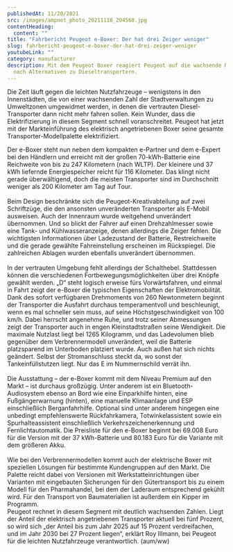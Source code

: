 ```yaml
---
publishedAt: 11/20/2021
src: /images/ampnet_photo_20211118_204568.jpg
contentHeading:
  content: ""
title: "Fahrbericht Peugeot e-Boxer: Der hat drei Zeiger weniger"
slug: fahrbericht-peugeot-e-boxer-der-hat-drei-zeiger-weniger
youtubeLink: ""
category: manufacturer
description: Mit dem Peugeot Boxer reagiert Peugeot auf die wachsende Nachfrage
  nach Alternativen zu Dieseltransportern.
---
```


[](https://www.e-medienportal.net/artikel/detail/57973#ampnet-carousel)Die Zeit läuft gegen die leichten Nutzfahrzeuge – wenigstens in den Innenstädten, die von einer wachsenden Zahl der Stadtverwaltungen zu Umweltzonen umgewidmet werden, in denen die vertrauten Diesel-Transporter dann nicht mehr fahren sollen. Kein Wunder, dass die Elektrifizierung in diesem Segment schnell voranschreitet. Peugeot hat jetzt mit der Markteinführung des elektrisch angetriebenen Boxer seine gesamte Transporter-Modellpalette elektrifiziert.

Der e-Boxer steht nun neben dem kompakten e-Partner und dem e-Expert bei den Händlern und erreicht mit der großen 70-kWh-Batterie eine Reichweite von bis zu 247 Kilometern (nach WLTP). Der kleinere und 37 kWh liefernde Energiespeicher reicht für 116 Kilometer. Das klingt nicht gerade überwältigend, doch die meisten Transporter sind im Durchschnitt weniger als 200 Kilometer am Tag auf Tour.\
\
Beim Design beschränkte sich die Peugeot-Kreativabteilung auf zwei Schriftzüge, die den ansonsten unveränderten Transporter als E-Mobil ausweisen. Auch der Innenraum wurde weitgehend unverändert übernommen. Und so blickt der Fahrer auf einen Drehzahlmesser sowie eine Tank- und Kühlwasseranzeige, denen allerdings die Zeiger fehlen. Die wichtigsten Informationen über Ladezustand der Batterie, Restreichweite und die gerade gewählte Fahreinstellung erscheinen im Rückspiegel. Die zahlreichen Ablagen wurden ebenfalls unverändert übernommen.\
\
In der vertrauten Umgebung fehlt allerdings der Schalthebel. Stattdessen können die verschiedenen Fortbewegungsmöglichkeiten über drei Knöpfe gewählt werden. „D“ steht logisch erweise fürs Vorwärtsfahren, und einmal in Fahrt zeigt der e-Boxer die typischen Eigenschaften der Elektromobilität. Dank des sofort verfügbaren Drehmoments von 260 Newtonmetern beginnt der Transporter die Ausfahrt durchaus temperamentvoll und beschleunigt, wenn es mal schneller sein muss, auf seine Höchstgeschwindigkeit von 100 km/h. Dabei herrscht angenehme Ruhe, und trotz seiner Abmessungen zeigt der Transporter auch in engen Kleinstadtstraßen seine Wendigkeit. Die maximale Nutzlast liegt bei 1265 Kilogramm, und das Ladevolumen blieb gegenüber dem Verbrennermodell unverändert, weil die Batterie platzsparend im Unterboden platziert wurde. Auch außen hat sich nichts geändert. Selbst der Stromanschluss steckt da, wo sonst der Tankeinfüllstutzen liegt. Nur das E im Nummernschild verrät ihn.\
\
Die Ausstattung – der e-Boxer kommt mit dem Niveau Premium auf den Markt – ist durchaus großzügig. Unter anderem ist ein Bluetooth-Audiosystem ebenso an Bord wie eine Einparkhilfe hinten, eine Fußgängerwarnung (hinten), eine manuelle Klimaanlage und ESP einschließlich Berganfahrhilfe. Optional sind unter anderem hingegen eine unbedingt empfehlenswerte Rückfahrkamera, Totwinkelassistent sowie ein Spurhalteassistent einschließlich Verkehrszeichenerkennung und Fernlichtautomatik. Die Preisliste für den e-Boxer beginnt bei 69.008 Euro für die Version mit der 37 kWh-Batterie und 80.183 Euro für die Variante mit dem größeren Akku.\
\
Wie bei den Verbrennermodellen kommt auch der elektrische Boxer mit speziellen Lösungen für bestimmte Kundengruppen auf den Markt. Die Palette reicht dabei von Versionen mit Werkstatteinrichtungen über Varianten mit eingebauten Sicherungen für den Gütertransport bis zu einem Modell für den Pharmahandel, bei dem der Laderaum entsprechend gekühlt wird. Für den Transport von Baumaterialien ist außerdem ein Kipper im Programm.\
Peugeot rechnet in diesem Segment mit deutlich wachsenden Zahlen. Liegt der Anteil der elektrisch angetriebenen Transporter aktuell bei fünf Prozent, so wird sich „der Anteil bis zum Jahr 2025 auf 15 Prozent verdreifachen, und im Jahr 2030 bei 27 Prozent liegen“, erklärt Roy Illmann, bei Peugeot für die leichten Nutzfahrzeuge verantwortlich. (aum/ww)
